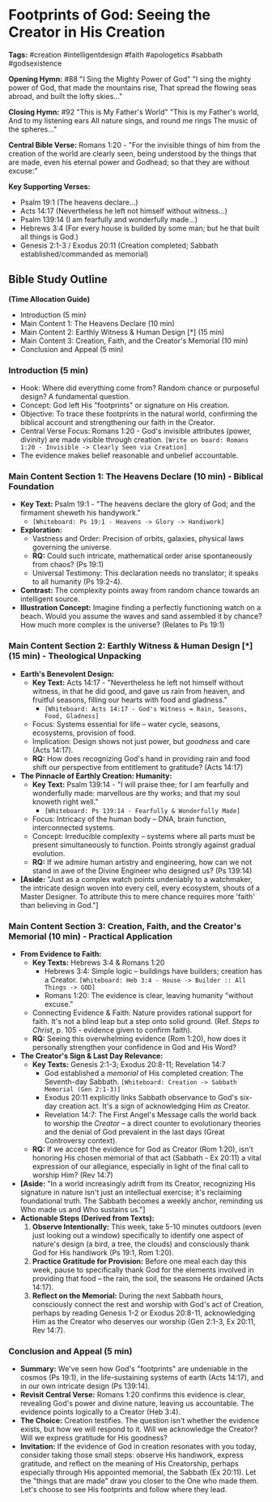 # Footprints of God: Seeing the Creator in His Creation

**Tags:** #creation #intelligentdesign #faith #apologetics #sabbath #godsexistence

**Opening Hymn:** #88 "I Sing the Mighty Power of God"
"I sing the mighty power of God, that made the mountains rise, That spread the flowing seas abroad, and built the lofty skies..."

**Closing Hymn:** #92 "This is My Father's World"
"This is my Father's world, And to my listening ears All nature sings, and round me rings The music of the spheres..."

**Central Bible Verse:** Romans 1:20 - "For the invisible things of him from the creation of the world are clearly seen, being understood by the things that are made, even his eternal power and Godhead; so that they are without excuse:"

**Key Supporting Verses:**
*   Psalm 19:1 (The heavens declare...)
*   Acts 14:17 (Nevertheless he left not himself without witness...)
*   Psalm 139:14 (I am fearfully and wonderfully made...)
*   Hebrews 3:4 (For every house is builded by some man; but he that built all things is God.)
*   Genesis 2:1-3 / Exodus 20:11 (Creation completed; Sabbath established/commanded as memorial)

## Bible Study Outline

**(Time Allocation Guide)**
*   Introduction (5 min)
*   Main Content 1: The Heavens Declare (10 min)
*   Main Content 2: Earthly Witness & Human Design [*] (15 min)
*   Main Content 3: Creation, Faith, and the Creator's Memorial (10 min)
*   Conclusion and Appeal (5 min)

### Introduction (5 min)
*   Hook: Where did everything come from? Random chance or purposeful design? A fundamental question.
*   Concept: God left His "footprints" or signature on His creation.
*   Objective: To trace these footprints in the natural world, confirming the biblical account and strengthening our faith in the Creator.
*   Central Verse Focus: Romans 1:20 - God's invisible attributes (power, divinity) are made visible through creation. `[Write on board: Romans 1:20 - Invisible -> Clearly Seen via Creation]`
*   The evidence makes belief reasonable and unbelief accountable.

### Main Content Section 1: The Heavens Declare (10 min) - Biblical Foundation
*   **Key Text:** Psalm 19:1 - "The heavens declare the glory of God; and the firmament sheweth his handywork."
    *   `[Whiteboard: Ps 19:1 - Heavens -> Glory -> Handiwork]`
*   **Exploration:**
    *   Vastness and Order: Precision of orbits, galaxies, physical laws governing the universe.
    *   **RQ:** Could such intricate, mathematical order arise spontaneously from chaos? (Ps 19:1)
    *   Universal Testimony: This declaration needs no translator; it speaks to all humanity (Ps 19:2-4).
*   **Contrast:** The complexity points away from random chance towards an intelligent source.
*   **Illustration Concept:** Imagine finding a perfectly functioning watch on a beach. Would you assume the waves and sand assembled it by chance? How much more complex is the universe? (Relates to Ps 19:1)

### Main Content Section 2: Earthly Witness & Human Design [*] (15 min) - Theological Unpacking
*   **Earth's Benevolent Design:**
    *   **Key Text:** Acts 14:17 - "Nevertheless he left not himself without witness, in that he did good, and gave us rain from heaven, and fruitful seasons, filling our hearts with food and gladness."
        *   `[Whiteboard: Acts 14:17 - God's Witness = Rain, Seasons, Food, Gladness]`
    *   Focus: Systems essential for life – water cycle, seasons, ecosystems, provision of food.
    *   Implication: Design shows not just power, but *goodness* and care (Acts 14:17).
    *   **RQ:** How does recognizing God's hand in providing rain and food shift our perspective from entitlement to gratitude? (Acts 14:17)
*   **The Pinnacle of Earthly Creation: Humanity:**
    *   **Key Text:** Psalm 139:14 - "I will praise thee; for I am fearfully and wonderfully made: marvellous are thy works; and that my soul knoweth right well."
        *   `[Whiteboard: Ps 139:14 - Fearfully & Wonderfully Made]`
    *   Focus: Intricacy of the human body – DNA, brain function, interconnected systems.
    *   Concept: Irreducible complexity – systems where all parts must be present simultaneously to function. Points strongly against gradual evolution.
    *   **RQ:** If we admire human artistry and engineering, how can we not stand in awe of the Divine Engineer who designed us? (Ps 139:14)
*   **[Aside:** "Just as a complex watch points undeniably to a watchmaker, the intricate design woven into every cell, every ecosystem, shouts of a Master Designer. To attribute this to mere chance requires more 'faith' than believing in God."]

### Main Content Section 3: Creation, Faith, and the Creator's Memorial (10 min) - Practical Application
*   **From Evidence to Faith:**
    *   **Key Texts:** Hebrews 3:4 & Romans 1:20
        *   Hebrews 3:4: Simple logic – buildings have builders; creation has a Creator. `[Whiteboard: Heb 3:4 - House -> Builder :: All Things -> GOD]`
        *   Romans 1:20: The evidence is clear, leaving humanity "without excuse."
    *   Connecting Evidence & Faith: Nature provides rational support for faith. It's not a blind leap but a step onto solid ground. (Ref. *Steps to Christ*, p. 105 - evidence given to confirm faith).
    *   **RQ:** Seeing this overwhelming evidence (Rom 1:20), how does it personally strengthen your confidence in God and His Word?
*   **The Creator's Sign & Last Day Relevance:**
    *   **Key Texts:** Genesis 2:1-3; Exodus 20:8-11; Revelation 14:7
        *   God established a *memorial* of His completed creation: The Seventh-day Sabbath. `[Whiteboard: Creation -> Sabbath Memorial (Gen 2:1-3)]`
        *   Exodus 20:11 explicitly links Sabbath observance to God's six-day creation act. It's a sign of acknowledging Him *as* Creator.
        *   Revelation 14:7: The First Angel's Message calls the world back to worship the *Creator* – a direct counter to evolutionary theories and the denial of God prevalent in the last days (Great Controversy context).
    *   **RQ:** If we accept the evidence for God as Creator (Rom 1:20), isn't honoring His chosen memorial of that act (Sabbath - Ex 20:11) a vital expression of our allegiance, especially in light of the final call to worship Him? (Rev 14:7)
*   **[Aside:** "In a world increasingly adrift from its Creator, recognizing His signature in nature isn't just an intellectual exercise; it's reclaiming foundational truth. The Sabbath becomes a weekly anchor, reminding us Who made us and Who sustains us."]
*   **Actionable Steps (Derived from Texts):**
    1.  **Observe Intentionally:** This week, take 5-10 minutes outdoors (even just looking out a window) specifically to identify one aspect of nature's design (a bird, a tree, the clouds) and consciously thank God for His handiwork (Ps 19:1, Rom 1:20).
    2.  **Practice Gratitude for Provision:** Before one meal each day this week, pause to specifically thank God for the elements involved in providing that food – the rain, the soil, the seasons He ordained (Acts 14:17).
    3.  **Reflect on the Memorial:** During the next Sabbath hours, consciously connect the rest and worship with God's act of Creation, perhaps by reading Genesis 1-2 or Exodus 20:8-11, acknowledging Him as the Creator who deserves our worship (Gen 2:1-3, Ex 20:11, Rev 14:7).

### Conclusion and Appeal (5 min)
*   **Summary:** We've seen how God's "footprints" are undeniable in the cosmos (Ps 19:1), in the life-sustaining systems of earth (Acts 14:17), and in our own intricate design (Ps 139:14).
*   **Revisit Central Verse:** Romans 1:20 confirms this evidence is clear, revealing God's power and divine nature, leaving us accountable. The evidence points logically to a Creator (Heb 3:4).
*   **The Choice:** Creation testifies. The question isn't whether the evidence exists, but how we will respond to it. Will we acknowledge the Creator? Will we express gratitude for His goodness?
*   **Invitation:** If the evidence of God in creation resonates with you today, consider taking those small steps: observe His handiwork, express gratitude, and reflect on the meaning of His Creatorship, perhaps especially through His appointed memorial, the Sabbath (Ex 20:11). Let the "things that are made" draw you closer to the One who made them. Let's choose to see His footprints and follow where they lead.